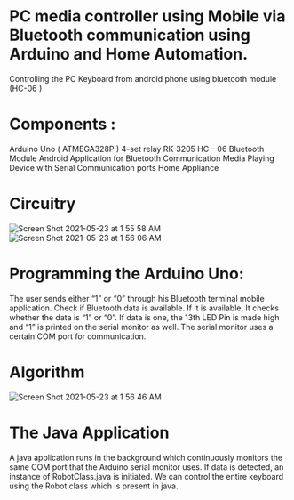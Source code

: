 # PC media controller using Mobile via Bluetooth communication using Arduino and Home Automation. 
Controlling the PC Keyboard from android phone using bluetooth module (HC-06 ) 

# Components : 
Arduino Uno ( ATMEGA328P )
4-set relay RK-3205
HC – 06 Bluetooth Module
Android Application for Bluetooth Communication
Media Playing Device with Serial Communication ports
Home Appliance

# Circuitry
![Screen Shot 2021-05-23 at 1 55 58 AM](https://user-images.githubusercontent.com/8223631/119239947-4a281380-bb6a-11eb-8fb6-89e18495f3e8.png)
![Screen Shot 2021-05-23 at 1 56 06 AM](https://user-images.githubusercontent.com/8223631/119239945-48f6e680-bb6a-11eb-8c98-837e41224f52.png)

# Programming the Arduino Uno:		
The user sends either “1” or “0” through his Bluetooth terminal mobile application.
Check if Bluetooth data is available.
If it is available, It checks whether the data is “1” or “0”.
If data is one, the 13th LED Pin is made high and “1” is printed on the serial monitor as well.
The serial monitor uses a certain COM port for communication.

# Algorithm
![Screen Shot 2021-05-23 at 1 56 46 AM](https://user-images.githubusercontent.com/8223631/119239942-44323280-bb6a-11eb-8641-7881fe0689ba.png)

# The Java Application
A java application runs in the background which continuously monitors the same COM port that the Arduino serial monitor uses.
If data is detected, an instance of RobotClass.java is initiated.
We can control the entire keyboard using the Robot class which is present in java. 


